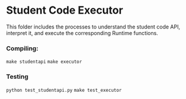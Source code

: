 # Student Code Executor

This folder includes the processes to understand the student code API, interpret it, and execute the corresponding Runtime functions. 

### Compiling:
`make studentapi`
`make executor`

### Testing
`python test_studentapi.py`
`make test_executor`
